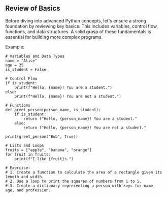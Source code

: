 Review of Basics
----------------
Before diving into advanced Python concepts, let's ensure a strong foundation by reviewing key basics. This includes variables, control flow, functions, and data structures. A solid grasp of these fundamentals is essential for building more complex programs.

Example:
```
# Variables and Data Types
name = "Alice"
age = 25
is_student = False

# Control Flow
if is_student:
    print(f"Hello, {name}! You are a student.")
else:
    print(f"Hello, {name}! You are not a student.")

# Functions
def greet_person(person_name, is_student):
    if is_student:
        return f"Hello, {person_name}! You are a student."
    else:
        return f"Hello, {person_name}! You are not a student."

print(greet_person("Bob", True))

# Lists and Loops
fruits = ["apple", "banana", "orange"]
for fruit in fruits:
    print(f"I like {fruit}s.")

# Exercise:
# 1. Create a function to calculate the area of a rectangle given its length and width.
# 2. Use a loop to print the squares of numbers from 1 to 5.
# 3. Create a dictionary representing a person with keys for name, age, and profession.
```